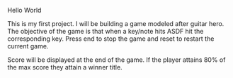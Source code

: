 Hello World

This is my first project. I will be building a game modeled after guitar hero. 
The objective of the game is that when a key/note hits ASDF hit the corresponding key.
Press end to stop the game and reset to restart the current game. 

Score will be displayed at the end of the game. If the player attains 80% of the max score
they attain a winner title. 


